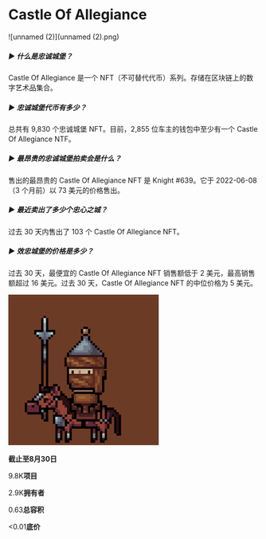 # Castle Of Allegiance

![unnamed (2)](unnamed (2).png)

##### ▶ 什么是忠诚城堡？

Castle Of Allegiance 是一个 NFT（不可替代代币）系列。存储在区块链上的数字艺术品集合。

##### ▶ 忠诚城堡代币有多少？

总共有 9,830 个忠诚城堡 NFT。目前，2,855 位车主的钱包中至少有一个 Castle Of Allegiance NTF。

##### ▶ 最昂贵的忠诚城堡拍卖会是什么？

售出的最昂贵的 Castle Of Allegiance NFT 是 Knight #639。它于 2022-06-08（3 个月前）以 73 美元的价格售出。

##### ▶ 最近卖出了多少个忠心之城？

过去 30 天内售出了 103 个 Castle Of Allegiance NFT。

##### ▶ 效忠城堡的价格是多少？

过去 30 天，最便宜的 Castle Of Allegiance NFT 销售额低于 2 美元，最高销售额超过 16 美元。过去 30 天，Castle Of Allegiance NFT 的中位价格为 5 美元。

![unnamed](unnamed.png)

**截止至8月30日**

9.8K**项目**

2.9K**拥有者**

0.63**总容积**

<0.01**底价**
